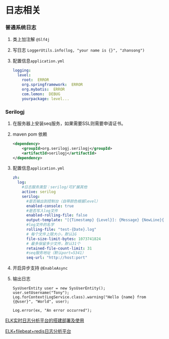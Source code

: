 # 日志相关
### 普通系统日志
1. 类上加注解 `@Slf4j`
1. 写日志
    `LoggerUtils.info(log, "your name is {}", "zhansong")`

1. 配置信息`application.yml`

    ```yaml
    logging:
      level:
        root:  ERROR
        org.springframework:  ERROR
        org.mybatis:  ERROR
        com.lemon:  DEBUG
        yourpackage: level...
    ```
   
### Serilogj
1. 在服务器上安装seq服务，如果需要SSL则需要申请证书。
1. maven pom 依赖

    ```xml
    <dependency>
        <groupId>org.serilogj.serilogj</groupId>
        <artifactId>serilogj</artifactId>
    </dependency>
    ```
   
1. 配置信息`application.yml`

    ```yaml
    zh:
      log:
        #日志服务类型：serilog/可扩展其他
        active: serilog
        serilog:
          #是否输出到控制台（自带颜色根据level）
          enabled-console: true
          #是否写入log文件
          enabled-rolling-file: false
          output-template: "[{Timestamp} {Level}]: {Message} {NewLine}{Exception}"
          #log文件的名字
          rolling-file: "test-{Date}.log"
          # 每个文件上限大小，默认1G
          file-size-limit-bytes: 1073741824
          # 最多保留多少文件，默认31个
          retained-file-count-limit: 31
          #seq服务地址（默认port=5341）
          seq-url: "http://host:port"
    ```

1. 开启异步支持 `@EnableAsync`

1. 输出日志

   ```
   SysUserEntity user = new SysUserEntity();
   user.setUsername("Tony");
   Log.forContext(LogService.class).warning("Hello {name} from {@user}", "World", user);
   ```
   
   ```
   Log.error(ex, "An error occurred");
   ```

[ELK实时日志分析平台的搭建部署及使用](https://www.jianshu.com/p/b0454b6e654f)

[ELK+filebeat+redis日志分析平台](https://www.jianshu.com/p/bf2793e85d18)
